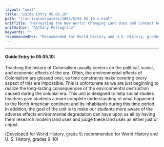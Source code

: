 ```yaml
---
layout: "unit"
title: "Guide Entry 05.05.10"
path: "/curriculum/guides/2005/5/05.05.10.x.html"
unitTitle: "Harvesting the New World: Changing Land Uses and Contact between Cultures in Colonial Times"
unitAuthor: "Anthony Pellegrino"
keywords: ""
recommendedFor: "Recommended for World History and U.S. History, grades 9-10."
---
```

<body>
<hr/>
<h4>
Guide Entry to 05.05.10:
</h4>
<p>
Teaching the history of Colonialism usually centers on the political, social, and economic effects of the era.  Often, the environmental effects of Colonialism are glossed over, as time constraints make covering every aspect of this era impossible. This is unfortunate as we are just beginning to realize the long-lasting consequences of the environmental destruction caused during the colonial era.  This unit is designed to help social studies teachers give students a more complete understanding of what happened to the North American continent and its inhabitants during this time period.  In addition, the goal of the unit is to make our students more aware of the adverse effects environmental degradation can have upon us all by having them research modern land uses and judge these land uses as either just or unjust.
</p>
<p>
(Developed for World History, grade 9; recommended for World History and U. S. History, grades 9-10)
</p>
</body>
